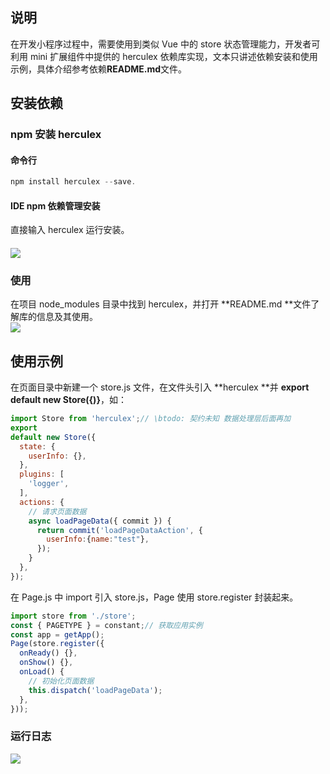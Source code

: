 
## 说明
在开发小程序过程中，需要使用到类似 Vue 中的 store 状态管理能力，开发者可利用 mini 扩展组件中提供的 herculex 依赖库实现，文本只讲述依赖安装和使用示例，具体介绍参考依赖**README.md**文件。

## 安装依赖

### npm 安装 herculex

#### 命令行
```javascript
npm install herculex --save.
```

#### IDE npm 依赖管理安装
直接输入 herculex 运行安装。

#### ![](https://gw.alipayobjects.com/zos/sptworksff_prod/af5d938e-bc22-4c8a-8615-1cb49790a5b2.jpg#align=left&display=inline&height=245&margin=%5Bobject%20Object%5D&originHeight=245&originWidth=303&status=done&style=none&width=303)

### 使用
在项目 node_modules 目录中找到 herculex，并打开 **README.md **文件了解库的信息及其使用。<br />![](https://gw.alipayobjects.com/zos/sptworksff_prod/7d3c6ec4-bcbe-4ef6-b854-e16bf9824e00.png#align=left&display=inline&height=740&margin=%5Bobject%20Object%5D&originHeight=740&originWidth=1172&status=done&style=none&width=1172)

## 使用示例
在页面目录中新建一个 store.js 文件，在文件头引入 **herculex **并 **export default new Store({)}**，如：
```javascript
import Store from 'herculex';// \btodo: 契约未知 数据处理层后面再加
export 
default new Store({  
  state: {
    userInfo: {},  
  },
  plugins: [    
    'logger',  
  ],  
  actions: {
    // 请求页面数据    
    async loadPageData({ commit }) {
      return commit('loadPageDataAction', {        
        userInfo:{name:"test"},      
      });   
    } 
  },
});
```
在 Page.js 中 import 引入 store.js，Page 使用 store.register 封装起来。
```javascript
import store from './store';
const { PAGETYPE } = constant;// 获取应用实例
const app = getApp();
Page(store.register({  
  onReady() {},  
  onShow() {}, 
  onLoad() {  
    // 初始化页面数据   
    this.dispatch('loadPageData'); 
  },
}));
```

### 运行日志
![](https://gw.alipayobjects.com/zos/sptworksff_prod/3f9830cd-3ca7-429e-84bf-d1c32d148114.png#align=left&display=inline&height=265&margin=%5Bobject%20Object%5D&originHeight=265&originWidth=1067&status=done&style=none&width=1067)<br /> <br /> 
